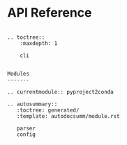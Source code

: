# API Reference




```{eval-rst}

.. toctree::
    :maxdepth: 1

    cli


Modules
-------

.. currentmodule:: pyproject2conda

.. autosummary::
   :toctree: generated/
   :template: autodocsumm/module.rst

   parser
   config



```


